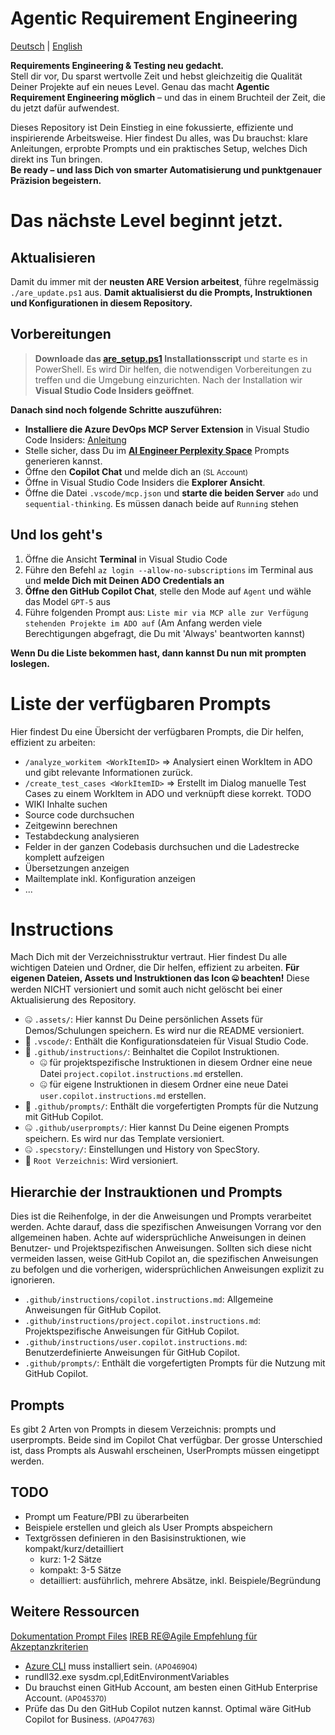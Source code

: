 # Agentic Requirement Engineering

[Deutsch](README.md) | [English](README.en.md)

**Requirements Engineering & Testing neu gedacht.**  
Stell dir vor, Du sparst wertvolle Zeit und hebst gleichzeitig die Qualität Deiner Projekte auf ein neues Level. Genau das macht **Agentic Requirement Engineering möglich** – und das in einem Bruchteil der Zeit, die du jetzt dafür aufwendest.

Dieses Repository ist Dein Einstieg in eine fokussierte, effiziente und inspirierende Arbeitsweise. Hier findest Du alles, was Du brauchst: klare Anleitungen, erprobte Prompts und ein praktisches Setup, welches Dich direkt ins Tun bringen.  
**Be ready – und lass Dich von smarter Automatisierung und punktgenauer Präzision begeistern.**  

# Das nächste Level beginnt jetzt.

## Aktualisieren
Damit du immer mit der **neusten ARE Version arbeitest**, führe regelmässig `./are_update.ps1` aus. **Damit aktualisierst du die Prompts, Instruktionen und Konfigurationen in diesem Repository.**

## Vorbereitungen
> **Downloade das [are_setup.ps1](https://github.com/AndreasKarz/AI-Productivity-Series-Requirement-Engineering-Vibes/blob/main/are_setup.ps1) Installationsscript** und starte es in PowerShell. Es wird Dir helfen, die notwendigen Vorbereitungen zu treffen und die Umgebung einzurichten. Nach der Installation wir **Visual Studio Code Insiders geöffnet**.

**Danach sind noch folgende Schritte auszuführen:**
- **Installiere die Azure DevOps MCP Server Extension** in Visual Studio Code Insiders: [Anleitung](https://github.com/microsoft/azure-devops-mcp)
- Stelle sicher, dass Du im **[AI Engineer Perplexity Space](https://www.perplexity.ai/spaces/the-ai-engineer-UslyhxrNTriahp77tvqP2g)** Prompts generieren kannst.
- Öffne den **Copilot Chat** und melde dich an <small>(SL Account)</small>
- Öffne in Visual Studio Code Insiders die **Explorer Ansicht**.
- Öffne die Datei `.vscode/mcp.json` und **starte die beiden Server** `ado` und `sequential-thinking`. Es müssen danach beide auf `Running` stehen

## Und los geht's
1. Öffne die Ansicht **Terminal** in Visual Studio Code
2. Führe den Befehl `az login --allow-no-subscriptions` im Terminal aus und **melde Dich mit Deinen ADO Credentials an**
3. **Öffne den GitHub Copilot Chat**, stelle den Mode auf `Agent` und wähle das Model `GPT-5` aus
4. Führe folgenden Prompt aus: `Liste mir via MCP alle zur Verfügung stehenden Projekte im ADO auf` (Am Anfang werden viele Berechtigungen abgefragt, die Du mit 'Always' beantworten kannst)

**Wenn Du die Liste bekommen hast, dann kannst Du nun mit prompten loslegen.**

# Liste der verfügbaren Prompts
Hier findest Du eine Übersicht der verfügbaren Prompts, die Dir helfen, effizient zu arbeiten:
- `/analyze_workitem <WorkItemID>` => Analysiert einen WorkItem in ADO und gibt relevante Informationen zurück.
- `/create_test_cases <WorkItemID>` => Erstellt im Dialog manuelle Test Cases zu einem WorkItem in ADO und verknüpft diese korrekt.
TODO
- WIKI Inhalte suchen
- Source code durchsuchen
- Zeitgewinn berechnen
- Testabdeckung analysieren
- Felder in der ganzen Codebasis durchsuchen und die Ladestrecke komplett aufzeigen
- Übersetzungen anzeigen
- Mailtemplate inkl. Konfiguration anzeigen
- ...

# Instructions
Mach Dich mit der Verzeichnisstruktur vertraut. Hier findest Du alle wichtigen Dateien und Ordner, die Dir helfen, effizient zu arbeiten. **Für eigenen Dateien, Assets und Instruktionen das Icon 🤐 beachten!** Diese werden NICHT versioniert und somit auch nicht gelöscht bei einer Aktualisierung des Repository.

- 🤐 `.assets/`: Hier kannst Du Deine persönlichen Assets für Demos/Schulungen speichern. Es wird nur die README versioniert.
- 🔄️ `.vscode/`: Enthält die Konfigurationsdateien für Visual Studio Code.
- 🔄️ `.github/instructions/`: Beinhaltet die Copilot Instruktionen. 
  - 🤐 für projektspezifische Instruktionen in diesem Ordner eine neue Datei `project.copilot.instructions.md` erstellen.
  - 🤐 für eigene Instruktionen in diesem Ordner eine neue Datei `user.copilot.instructions.md` erstellen.
- 🔄️ `.github/prompts/`: Enthält die vorgefertigten Prompts für die Nutzung mit GitHub Copilot.
- 🤐 `.github/userprompts/`: Hier kannst Du Deine eigenen Prompts speichern. Es wird nur das Template versioniert.
- 🤐 `.specstory/`: Einstellungen und History von SpecStory.
- 🔄️ `Root Verzeichnis`: Wird versioniert.

## Hierarchie der Instrauktionen und Prompts
Dies ist die Reihenfolge, in der die Anweisungen und Prompts verarbeitet werden. Achte darauf, dass die spezifischen Anweisungen Vorrang vor den allgemeinen haben. Achte auf widersprüchliche Anweisungen in deinen Benutzer- und Projektspezifischen Anweisungen. Sollten sich diese nicht vermeiden lassen, weise GitHub Copilot an, die spezifischen Anweisungen zu befolgen und die vorherigen, widersprüchlichen Anweisungen explizit zu ignorieren.
- `.github/instructions/copilot.instructions.md`: Allgemeine Anweisungen für GitHub Copilot.
- `.github/instructions/project.copilot.instructions.md`: Projektspezifische Anweisungen für GitHub Copilot.
- `.github/instructions/user.copilot.instructions.md`: Benutzerdefinierte Anweisungen für GitHub Copilot.
- `.github/prompts/`: Enthält die vorgefertigten Prompts für die Nutzung mit GitHub Copilot.

## Prompts
Es gibt 2 Arten von Prompts in diesem Verzeichnis: prompts und userprompts. Beide sind im Copilot Chat verfügbar. Der grosse Unterschied ist, dass Prompts als Auswahl erscheinen, UserPrompts müssen eingetippt werden.


## TODO
- Prompt um Feature/PBI zu überarbeiten
- Beispiele erstellen und gleich als User Prompts abspeichern
- Textgrössen definieren in den Basisinstruktionen, wie kompakt/kurz/detailliert
  - kurz: 1-2 Sätze
  - kompakt: 3-5 Sätze
  - detailliert: ausführlich, mehrere Absätze, inkl. Beispiele/Begründung

## Weitere Ressourcen
[Dokumentation Prompt Files](https://code.visualstudio.com/docs/copilot/copilot-customization#_prompt-files-experimental)
[IREB RE@Agile Empfehlung für Akzeptanzkriterien](https://www.perplexity.ai/search/was-sind-mogliche-formate-fur-W482QZ6bRzWh_0MCBAKfdA#0)


- [Azure CLI](https://learn.microsoft.com/en-us/cli/azure/install-azure-cli-windows) muss installiert sein. <small>(AP046904)</small>
- rundll32.exe sysdm.cpl,EditEnvironmentVariables
- Du brauchst einen GitHub Account, am besten einen GitHub Enterprise Account. <small>(AP045370)</small>
- Prüfe das Du den GitHub Copilot nutzen kannst. Optimal wäre GitHub Copilot for Business. <small>(AP047763)</small>